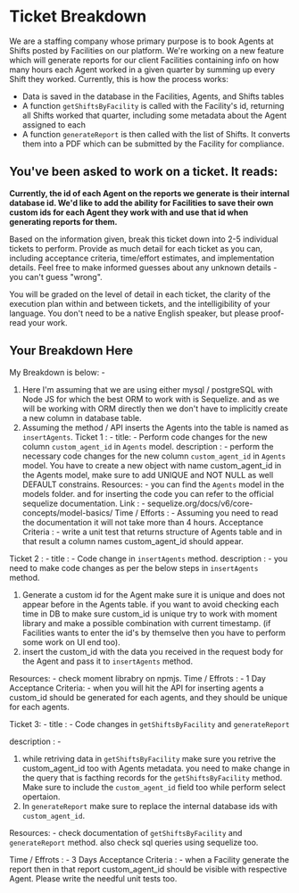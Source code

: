 # Ticket Breakdown
We are a staffing company whose primary purpose is to book Agents at Shifts posted by Facilities on our platform. We're working on a new feature which will generate reports for our client Facilities containing info on how many hours each Agent worked in a given quarter by summing up every Shift they worked. Currently, this is how the process works:

- Data is saved in the database in the Facilities, Agents, and Shifts tables
- A function `getShiftsByFacility` is called with the Facility's id, returning all Shifts worked that quarter, including some metadata about the Agent assigned to each
- A function `generateReport` is then called with the list of Shifts. It converts them into a PDF which can be submitted by the Facility for compliance.

## You've been asked to work on a ticket. It reads:

**Currently, the id of each Agent on the reports we generate is their internal database id. We'd like to add the ability for Facilities to save their own custom ids for each Agent they work with and use that id when generating reports for them.**


Based on the information given, break this ticket down into 2-5 individual tickets to perform. Provide as much detail for each ticket as you can, including acceptance criteria, time/effort estimates, and implementation details. Feel free to make informed guesses about any unknown details - you can't guess "wrong".


You will be graded on the level of detail in each ticket, the clarity of the execution plan within and between tickets, and the intelligibility of your language. You don't need to be a native English speaker, but please proof-read your work.

## Your Breakdown Here

My Breakdown is below: -

1. Here I'm assuming that we are using either mysql / postgreSQL with Node JS for which the best ORM to work with is Sequelize.
and as we will be working with ORM directly then we don't have to implicitly create a new column in database table.
2. Assuming the method / API inserts the Agents into the table is named as   `insertAgents`.
Ticket 1 : -
title: - Perform code changes for the new column `custom_agent_id` in `Agents` model.
description : - perform the necessary code changes for the new column `custom_agent_id` in `Agents` model.
                You have to create a new object with name custom_agent_id in the Agents model, make sure to add 
                UNIQUE and NOT NULL as well DEFAULT constrains.
Resources: - you can find the  `Agents` model in the models folder. and for inserting the code you can refer to the 
             official sequelize documentation. Link : - sequelize.org/docs/v6/core-concepts/model-basics/
Time / Efforts : - Assuming you need to read the documentation it will not take more than 4 hours.
Acceptance Criteria : - write a unit test that returns structure of Agents table and in that result a column names 
                    custom_agent_id should appear.

Ticket 2 : -
title : - Code change in `insertAgents` method.
description : - you need to make code changes as per the below steps in `insertAgents` method.
1. Generate a custom id for the Agent make sure it is unique and does not appear before in the Agents table.
    if you want to avoid checking each time in DB to make sure custom_id is unique try to work with moment library
    and make a possible combination with current timestamp.
(if Facilities wants to enter the id's by themselve then you have to perform some work on UI end too).
2. insert the custom_id with the data you received in the request body for the Agent and pass it to `insertAgents` method. 

Resources: - check moment librabry on npmjs.
Time / Effrots : - 1 Day 
Acceptance Criteria: - when you will hit the API for inserting agents a custom_id should be generated for each agents, and they should be unique for each agents.

Ticket 3: - 
title : - Code changes in  `getShiftsByFacility` and `generateReport`

description : -
1. while retriving data in `getShiftsByFacility` make sure you retrive the custom_agent_id too with Agents metadata.
   you need to make change in the query that is facthing records for the `getShiftsByFacility` method. Make sure to include
   the `custom_agent_id` field too while perform select opertaion.
2. In `generateReport` make sure to replace the internal database ids with `custom_agent_id`.

Resources: - check documentation of `getShiftsByFacility` and `generateReport` method. also check sql queries using sequelize too.

Time / Effrots : - 3 Days
Acceptance Criteria : - when a Facility generate the report then in that report custom_agent_id should be visible with respective Agent.
Please write the needful unit tests too.


